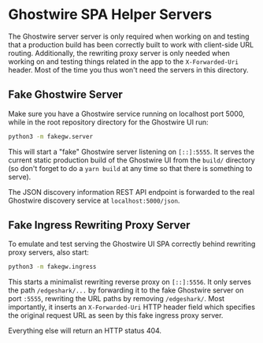 # Ghostwire SPA Helper Servers

The Ghostwire server server is only required when working on and testing that a
production build has been correctly built to work with client-side URL routing.
Additionally, the rewriting proxy server is only needed when working on and
testing things related in the app to the `X-Forwarded-Uri` header. Most of the
time you thus won't need the servers in this directory.

## Fake Ghostwire Server

Make sure you have a Ghostwire service running on localhost port 5000, while in
the root repository directory for the Ghostwire UI run:

```bash
python3 -m fakegw.server
```

This will start a "fake" Ghostwire server listening on `[::]:5555`. It serves
the current static production build of the Ghostwire UI from the `build/`
directory (so don't forget to do a `yarn build` at any time so that there is
something to serve).

The JSON discovery information REST API endpoint is forwarded to the real
Ghostwire discovery service at `localhost:5000/json`.

## Fake Ingress Rewriting Proxy Server

To emulate and test serving the Ghostwire UI SPA correctly behind rewriting
proxy servers, also start:

```bash
python3 -m fakegw.ingress
```

This starts a minimalist rewriting reverse proxy on `[::]:5556`. It only serves
the path `/edgeshark/...` by forwarding it to the fake Ghostwire server on port
`:5555`, rewriting the URL paths by removing `/edgeshark/`. Most importantly, it
inserts an `X-Forwarded-Uri` HTTP header field which specifies the original
request URL as seen by this fake ingress proxy server.

Everything else will return an HTTP status 404.
